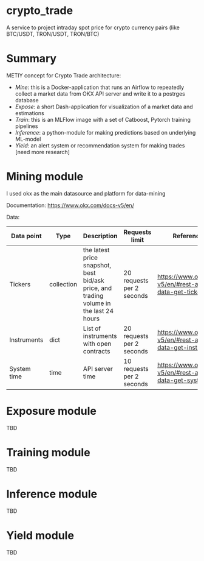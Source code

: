 # crypto_trade
A service to project intraday spot price for crypto currency pairs (like BTC/USDT, TRON/USDT, TRON/BTC)


# Summary

METIY concept for Crypto Trade architecture:

- *Mine*: this is a Docker-application that runs an Airflow to repeatedly collect a market data from OKX API server and write it to a postrges database
- *Expose*: a short Dash-application for visualization of a market data and estimations
- *Train*: this is an MLFlow image with a set of Catboost, Pytorch training pipelines
- *Inference*: a python-module for making predictions based on underlying ML-model
- *Yield*: an alert system or recommendation system for making trades [need more research]


# Mining module

I used okx as the main datasource and platform for data-mining

Documentation: https://www.okx.com/docs-v5/en/

Data:

Data point | Type | Description | Requests limit | Reference to doc
--- | --- | --- | --- | ---
Tickers | collection | the latest price snapshot, best bid/ask price, and trading volume in the last 24 hours | 20 requests per 2 seconds | https://www.okx.com/docs-v5/en/#rest-api-market-data-get-tickers
Instruments | dict | List of instruments with open contracts | 20 requests per 2 seconds | https://www.okx.com/docs-v5/en/#rest-api-public-data-get-instruments
System time | time | API server time | 10 requests per 2 seconds | https://www.okx.com/docs-v5/en/#rest-api-public-data-get-system-time


# Exposure module

TBD

# Training module

TBD

# Inference module

TBD

# Yield module

TBD
